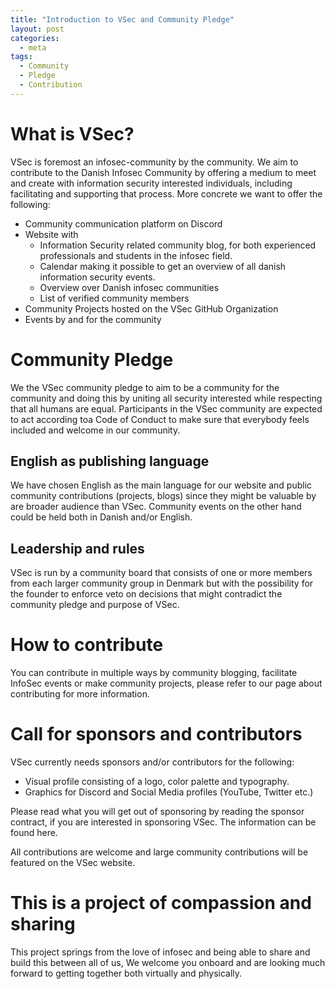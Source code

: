 ```yaml
---
title: "Introduction to VSec and Community Pledge"
layout: post
categories:
  - meta
tags:
  - Community
  - Pledge
  - Contribution
---
```


# What is VSec?
VSec is foremost an infosec-community by the community. We aim to contribute to the Danish Infosec Community by offering a medium to meet and create with information security interested individuals, including facilitating and supporting that process. More concrete we want to offer the following:  


- Community communication platform on Discord
- Website with
  - Information Security related community blog, for both experienced professionals and students in the infosec field.
  - Calendar making it possible to get an overview of all danish information security events.
  - Overview over Danish infosec communities
  - List of verified community members  
- Community Projects hosted on the VSec GitHub Organization
- Events by and for the community

# Community Pledge
We the VSec community pledge to aim to be a community for the community and doing this by uniting all security interested while respecting that all humans are equal. Participants in the VSec community are expected to act according toa Code of Conduct to make sure that everybody feels included and welcome in our community. 

## English as publishing language
We have chosen English as the main language for our website and public community contributions (projects, blogs) since they might be valuable by are broader audience than VSec. Community events on the other hand could be held both in Danish and/or English.

## Leadership and rules
VSec is run by a community board that consists of one or more members from each larger community group in Denmark but with the possibility for the founder to enforce veto on decisions that might contradict the community pledge and purpose of VSec. 

# How to contribute
You can contribute in multiple ways by community blogging, facilitate InfoSec events or make community projects, please refer to our page about contributing for more information.

# Call for sponsors and contributors
VSec currently needs sponsors and/or contributors for the following:
 - Visual profile consisting of a logo, color palette and typography.
 - Graphics for Discord and Social Media profiles (YouTube, Twitter etc.)

Please read what you will get out of sponsoring by reading the sponsor contract, if you are interested in sponsoring VSec.
The information can be found here.

All contributions are welcome and large community contributions will be featured on the VSec website.

# This is a project of compassion and sharing
This project springs from the love of infosec and being able to share and build this between all of us, 
We welcome you onboard and are looking much forward to getting together both virtually and physically.
